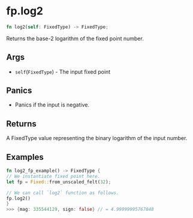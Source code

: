 # fp.log2

```rust
fn log2(self: FixedType) -> FixedType;
```

Returns the base-2 logarithm of the fixed point number.

## Args

* `self`(`FixedType`) - The input fixed point

## Panics

* Panics if the input is negative.

## Returns

A FixedType value representing the binary logarithm of the input number.

## Examples

```rust
fn log2_fp_example() -> FixedType {
// We instantiate fixed point here.
let fp = Fixed::from_unscaled_felt(32);

// We can call `log2` function as follows.
fp.log2()
}
>>> {mag: 335544129, sign: false} // = 4.99999995767848
```
